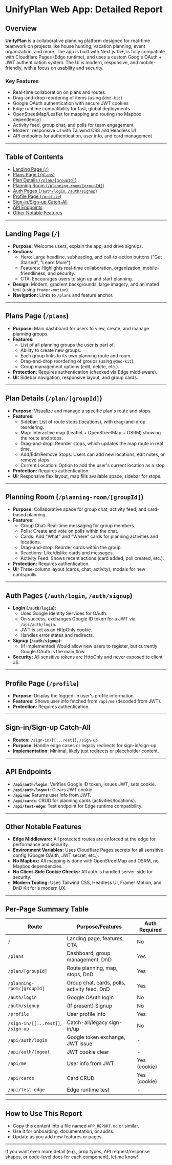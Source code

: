 # UnifyPlan Web App: Detailed Report

## Overview

**UnifyPlan** is a collaborative planning platform designed for real-time teamwork on projects like house hunting, vacation planning, event organization, and more. The app is built with Next.js 15+, is fully compatible with Cloudflare Pages (Edge runtime), and uses a custom Google OAuth + JWT authentication system. The UI is modern, responsive, and mobile-friendly, with a focus on usability and security.

### Key Features
- Real-time collaboration on plans and routes
- Drag-and-drop reordering of items (using `@dnd-kit`)
- Google OAuth authentication with secure JWT cookies
- Edge runtime compatibility for fast, global deployments
- OpenStreetMap/Leaflet for mapping and routing (no Mapbox dependency)
- Activity feed, group chat, and polls for team engagement
- Modern, responsive UI with Tailwind CSS and Headless UI
- API endpoints for authentication, user info, and card management

---

## Table of Contents
- [Landing Page (`/`)](#landing-page-)
- [Plans Page (`/plans`)](#plans-page-)
- [Plan Details (`/plan/[groupId]`)](#plan-details-)
- [Planning Room (`/planning-room/[groupId]`)](#planning-room-)
- [Auth Pages (`/auth/login`, `/auth/signup`)](#auth-pages-)
- [Profile Page (`/profile`)](#profile-page-)
- [Sign-in/Sign-up Catch-All](#sign-in-sign-up-catch-all)
- [API Endpoints](#api-endpoints)
- [Other Notable Features](#other-notable-features)

---

## Landing Page (`/`)
- **Purpose:** Welcome users, explain the app, and drive signups.
- **Sections:**
  - Hero: Large headline, subheading, and call-to-action buttons ("Get Started", "Learn More").
  - Features: Highlights real-time collaboration, organization, mobile-friendliness, and security.
  - CTA: Encourages users to sign up and start planning.
- **Design:** Modern, gradient backgrounds, large imagery, and animated text (using `framer-motion`).
- **Navigation:** Links to `/plans` and feature anchor.

---

## Plans Page (`/plans`)
- **Purpose:** Main dashboard for users to view, create, and manage planning groups.
- **Features:**
  - List of all planning groups the user is part of.
  - Ability to create new groups.
  - Each group links to its own planning route and room.
  - Drag-and-drop reordering of groups (using `@dnd-kit`).
  - Group management options (edit, delete, etc.).
- **Protection:** Requires authentication (checked via Edge middleware).
- **UI:** Sidebar navigation, responsive layout, and group cards.

---

## Plan Details (`/plan/[groupId]`)
- **Purpose:** Visualize and manage a specific plan's route and stops.
- **Features:**
  - Sidebar: List of route stops (locations), with drag-and-drop reordering.
  - Map: Interactive map (Leaflet + OpenStreetMap + OSRM) showing the route and stops.
  - Drag-and-drop: Reorder stops, which updates the map route in real time.
  - Add/Edit/Remove Stops: Users can add new locations, edit notes, or remove stops.
  - Current Location: Option to add the user's current location as a stop.
- **Protection:** Requires authentication.
- **UI:** Responsive flex layout, map fills available space, sidebar for stops.

---

## Planning Room (`/planning-room/[groupId]`)
- **Purpose:** Collaborative space for group chat, activity feed, and card-based planning.
- **Features:**
  - Group Chat: Real-time messaging for group members.
  - Polls: Create and vote on polls within the chat.
  - Cards: Add "What" and "Where" cards for planning activities and locations.
  - Drag-and-drop: Reorder cards within the group.
  - Reactions: Like/dislike cards and messages.
  - Activity Feed: Shows recent actions (card added, poll created, etc.).
- **Protection:** Requires authentication.
- **UI:** Three-column layout (cards, chat, activity), modals for new cards/polls.

---

## Auth Pages (`/auth/login`, `/auth/signup`)
- **Login (`/auth/login`):**
  - Uses Google Identity Services for OAuth.
  - On success, exchanges Google ID token for a JWT via `/api/auth/login`.
  - JWT is set as an HttpOnly cookie.
  - Handles error states and redirects.
- **Signup (`/auth/signup`):**
  - (If implemented) Would allow new users to register, but currently Google OAuth is the main flow.
- **Security:** All sensitive tokens are HttpOnly and never exposed to client JS.

---

## Profile Page (`/profile`)
- **Purpose:** Display the logged-in user's profile information.
- **Features:** Shows user info fetched from `/api/me` (decoded from JWT).
- **Protection:** Requires authentication.

---

## Sign-in/Sign-up Catch-All
- **Routes:** `/sign-in/[[...rest]]`, `/sign-up`
- **Purpose:** Handle edge cases or legacy redirects for sign-in/sign-up.
- **Implementation:** Minimal, likely just redirects or placeholder content.

---

## API Endpoints
- **`/api/auth/login`**: Verifies Google ID token, issues JWT, sets cookie.
- **`/api/auth/logout`**: Clears JWT cookie.
- **`/api/me`**: Returns user info from JWT.
- **`/api/cards`**: CRUD for planning cards (activities/locations).
- **`/api/test-edge`**: Test endpoint for Edge runtime compatibility.

---

## Other Notable Features
- **Edge Middleware:** All protected routes are enforced at the edge for performance and security.
- **Environment Variables:** Uses Cloudflare Pages secrets for all sensitive config (Google OAuth, JWT secret, etc.).
- **No Mapbox:** All mapping is done with OpenStreetMap and OSRM, no Mapbox dependencies.
- **No Client-Side Cookie Checks:** All auth is handled server-side for security.
- **Modern Tooling:** Uses Tailwind CSS, Headless UI, Framer Motion, and DnD Kit for a modern UX.

---

## Per-Page Summary Table

| Route                                 | Purpose/Features                                                                                  | Auth Required |
|----------------------------------------|---------------------------------------------------------------------------------------------------|---------------|
| `/`                                   | Landing page, features, CTA                                                                       | No            |
| `/plans`                              | Dashboard, group management, DnD                                                                  | Yes           |
| `/plan/[groupId]`                     | Route planning, map, stops, DnD                                                                   | Yes           |
| `/planning-room/[groupId]`            | Group chat, cards, polls, activity feed, DnD                                                      | Yes           |
| `/auth/login`                         | Google OAuth login                                                                                | No            |
| `/auth/signup`                        | (If present) Signup                                                                              | No            |
| `/profile`                            | User profile info                                                                                 | Yes           |
| `/sign-in/[[...rest]]`, `/sign-up`    | Catch-all/legacy sign-in/up                                                                       | No            |
| `/api/auth/login`                     | Google token exchange, JWT issue                                                                  | -             |
| `/api/auth/logout`                    | JWT cookie clear                                                                                  | -             |
| `/api/me`                             | User info from JWT                                                                                | Yes (cookie)  |
| `/api/cards`                          | Card CRUD                                                                                         | Yes (cookie)  |
| `/api/test-edge`                      | Edge runtime test                                                                                 | -             |

---

## How to Use This Report
- Copy this content into a file named `APP_REPORT.md` or similar.
- Use it for onboarding, documentation, or audits.
- Update as you add new features or pages.

---

If you want even more detail (e.g., prop types, API request/response shapes, or code-level docs for each component), let me know! 